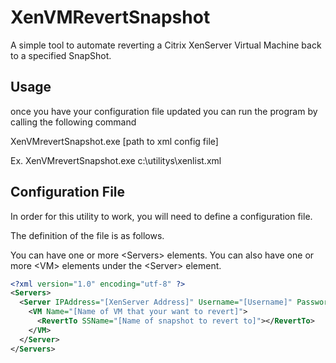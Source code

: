 XenVMRevertSnapshot
==========
A simple tool to automate reverting a Citrix XenServer Virtual Machine back to a specified SnapShot.

Usage
------
once you have your configuration file updated you can run the program by calling the following command

XenVMrevertSnapshot.exe [path to xml config file]

Ex. XenVMrevertSnapshot.exe c:\utilitys\xenlist.xml

Configuration File
------
In order for this utility to work, you will need to define a configuration file.

The definition of the file is as follows.

You can have one or more &lt;Servers> elements.
You can also have one or more &lt;VM> elements under the &lt;Server> element.

```xml
<?xml version="1.0" encoding="utf-8" ?>
<Servers>
  <Server IPAddress="[XenServer Address]" Username="[Username]" Password="[Xen User Password]" Port="80">
    <VM Name="[Name of VM that your want to revert]">
      <RevertTo SSName="[Name of snapshot to revert to]"></RevertTo>
    </VM>
  </Server>
</Servers>
```
